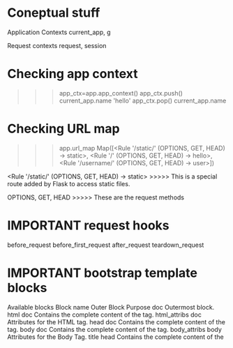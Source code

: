 # Coneptual stuff

Application Contexts
current_app, g

Request contexts
request, session


# Checking app context

>>> app_ctx=app.app_context()
>>> app_ctx.push()
>>> current_app.name
'hello'
>>> app_ctx.pop()
>>> current_app.name


# Checking URL map

>>> app.url_map
Map([<Rule '/static/<filename>' (OPTIONS, GET, HEAD) -> static>,
 	<Rule '/' (OPTIONS, GET, HEAD) -> hello>,
 	<Rule '/username/<user>' (OPTIONS, GET, HEAD) -> user>])	



<Rule '/static/<filename>' (OPTIONS, GET, HEAD) -> static> >>>>> This is a special route added by Flask to access static files.

OPTIONS, GET, HEAD   >>>>> These are the request methods


# IMPORTANT request hooks

before_request 
before_first_request
after_request
teardown_request


# IMPORTANT bootstrap template blocks

Available blocks
Block name	Outer Block	Purpose
doc	 	Outermost block.
html	doc	Contains the complete content of the <html> tag.
html_attribs	doc	Attributes for the HTML tag.
head	doc	Contains the complete content of the <head> tag.
body	doc	Contains the complete content of the <body> tag.
body_attribs	body	Attributes for the Body Tag.
title	head	Contains the complete content of the <title> tag.
styles	head	Contains all CSS style <link> tags inside head.
metas	head	Contains all <meta> tags inside head.
navbar	body	An empty block directly above content.
content	body	Convenience block inside the body. Put stuff here.
scripts	body	Contains all <script> tags at the end of the body.

ref # https://pythonhosted.org/Flask-Bootstrap/basic-usage.html#available-blocks


***** IMP ******
the super() function when called inside a block then it overrides the inherited 
content with the html pages own content


# Custom Error pages
Customize error pages with @app.errorhandler(404) etc.


# Web forms
